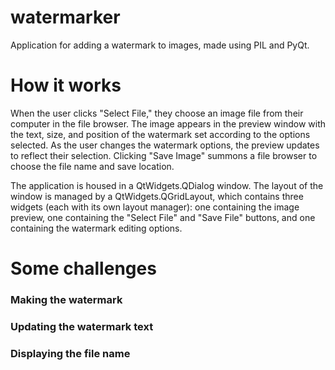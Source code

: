 # watermarker
Application for adding a watermark to images, made using PIL and PyQt.

<h1>How it works</h1>
<p>When the user clicks "Select File," they choose an image file from their computer in the file browser. The image
appears in the preview window with the text, size, and position of the watermark set according to the options selected. 
As the user changes the watermark options, the preview updates to reflect their selection. Clicking "Save
Image" summons a file browser to choose the file name and save location.</p>
<p>The application is housed in a QtWidgets.QDialog window. The layout of the window is managed by a
QtWidgets.QGridLayout, which contains three widgets (each with its own layout manager): one containing the image
preview, one containing the "Select File" and "Save File" buttons, and one containing the watermark editing options.</p>
<h1>Some challenges</h1>
<h3>Making the watermark</h3>
<p></p>
<h3>Updating the watermark text</h3>
<p></p>
<h3>Displaying the file name</h3>
<p></p>